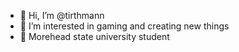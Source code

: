 - 👋 Hi, I’m @tirthmann
- 👀 I’m interested in gaming and creating new things
- 🌱 Morehead state university student

<!---
tirthmann/tirthmann is a ✨ special ✨ repository because its `README.md` (this file) appears on your GitHub profile.
You can click the Preview link to take a look at your changes.
--->
